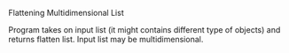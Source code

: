 Flattening Multidimensional List

Program takes on input list (it might contains different type of objects) and returns flatten list.
Input list may be multidimensional.

